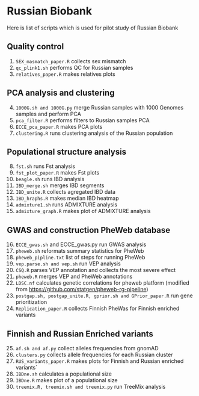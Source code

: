 # **Russian Biobank**
Here is list of scripts which is used for pilot study of Russian Biobank

## **Quality control**

1. `SEX_masmatch_paper.R` collects sex mismatch
2. `qc_plink1.sh` performs QC for Russian samples
3. `relatives_paper.R` makes relatives plots

## **PCA analysis and clustering**

4. `1000G.sh and 1000G.py` merge Russian samples with 1000 Genomes samples and perform PCA
5. `pca_filter.R` performs filters to Russian samples PCA
6. `ECCE_pca_paper.R` makes PCA plots
7. `clustering.R` runs clustering analysis of the Russian population

## **Populational structure analysis**

8. `fst.sh` runs Fst analysis
9. `fst_plot_paper.R` makes Fst plots
10. `beagle.sh` runs IBD analysis
11. `IBD_merge.sh` merges IBD segments
12. `IBD_unite.R` collects agregated IBD data
13. `IBD_hraphs.R` makes median IBD heatmap
14. `admixture1.sh` runs ADMIXTURE analysis
15. `admixture_graph.R` makes plot of ADMIXTURE analysis

## **GWAS and construction PheWeb database**

16. `ECCE_gwas.sh` and ECCE_gwas.py run GWAS analysis
17. `pheweb.sh` reformats summary statistics for PheWeb
18. `pheweb_pipline.txt` list of steps for running PheWeb
19. `vep.parse.sh and vep.sh` run VEP analysis
20. `CSQ.R` parses VEP annotation and collects the most severe effect
21. `pheweb.R` merges VEP and PheWeb annotations
22. `LDSC.nf` calculates genetic correlations for pheweb platform (modified from https://github.com/statgen/pheweb-rg-pipeline) 
23. `postgap.sh, postgap_unite.R, gprior.sh and GPrior_paper.R` run gene prioritization
24. `Replication_paper.R` collects Finnish PheWas for Finnish enriched variants

## **Finnish and Russian Enriched variants**

25. `af.sh and af.py` collect alleles frequencies from gnomAD
26. `clusters.py` collects allele frequencies for each Russian cluster
27. `RUS_variants_paper.R` makes plots for Finnish and Russian enriched variants`
28. `IBDne.sh` calculates a populational size
29. `IBDne.R` makes plot of a populational size
30. `treemix.R, treemix.sh and treemix.py` run TreeMix analysis
